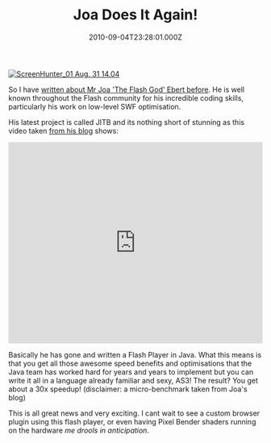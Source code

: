 ﻿---
coverImage: /images/fallback-post-header.png
date: "2010-09-04T23:28:01.000Z"
tags:
  - custom
  - develop
  - flash
  - joa
  - language
  - particles
  - player
  - speed
title: Joa Does It Again!
oldUrl: /actionscript/joa-does-it-again
---

[![](https://www.mikecann.blog/wp-content/uploads/2010/08/ScreenHunter_01-Aug.-31-14.04.jpg "ScreenHunter_01 Aug. 31 14.04")](https://www.mikecann.blog/wp-content/uploads/2010/08/ScreenHunter_01-Aug.-31-14.04.jpg)

So I have [written about Mr Joa 'The Flash God' Ebert before](/posts/funk-ioc-a-new-dependency-injection-framework/). He is well known throughout the Flash community for his incredible coding skills, particularly his work on low-level SWF optimisation.

<!-- more -->

His latest project is called JITB and its nothing short of stunning as this video taken [from his blog](https://blog.joa-ebert.com/2010/08/31/so-i-recorded-a-new-video/) shows:

<iframe width="100%" height="400" src="https://www.youtube.com/embed/atzHF7YGp6Y" frameborder="0" allow="accelerometer; autoplay; clipboard-write; encrypted-media; gyroscope; picture-in-picture" allowfullscreen></iframe>

Basically he has gone and written a Flash Player in Java. What this means is that you get all those awesome speed benefits and optimisations that the Java team has worked hard for years and years to implement but you can write it all in a language already familiar and sexy, AS3! The result? You get about a 30x speedup! (disclaimer: a micro-benchmark taken from Joa's blog)

This is all great news and very exciting. I cant wait to see a custom browser plugin using this flash player, or even having Pixel Bender shaders running on the hardware _me drools in anticipation_.
